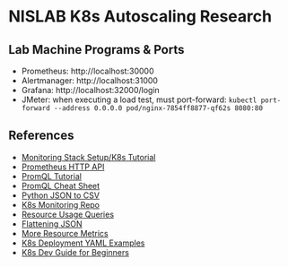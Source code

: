 # NISLAB K8s Autoscaling Research

## Lab Machine Programs & Ports

- Prometheus: http://localhost:30000
- Alertmanager: http://localhost:31000
- Grafana: http://localhost:32000/login
- JMeter: when executing a load test, must port-forward: `kubectl port-forward --address 0.0.0.0 pod/nginx-7854ff8877-qf62s 8080:80`

## References

- [Monitoring Stack Setup/K8s Tutorial](https://devopscube.com/kubernetes-tutorials-beginners/)
- [Prometheus HTTP API](https://prometheus.io/docs/prometheus/latest/querying/api/)
- [PromQL Tutorial](https://valyala.medium.com/promql-tutorial-for-beginners-9ab455142085)
- [PromQL Cheat Sheet](https://promlabs.com/promql-cheat-sheet/)
- [Python JSON to CSV](https://blog.enterprisedna.co/python-convert-json-to-csv/)
- [K8s Monitoring Repo](https://github.com/camilb/prometheus-kubernetes)
- [Resource Usage Queries](https://stackoverflow.com/questions/40327062/how-to-calculate-containers-cpu-usage-in-kubernetes-with-prometheus-as-monitori)
- [Flattening JSON](https://towardsdatascience.com/flattening-json-objects-in-python-f5343c794b10)
- [More Resource Metrics](https://medium.com/cloud-native-daily/monitoring-kubernetes-pods-resource-usage-with-prometheus-and-grafana-c17848febadc)
- [K8s Deployment YAML Examples](https://codefresh.io/learn/kubernetes-deployment/kubernetes-deployment-yaml/)
- [K8s Dev Guide for Beginners](https://www.youtube.com/playlist?list=PLHq1uqvAteVvUEdqaBeMK2awVThNujwMd)
